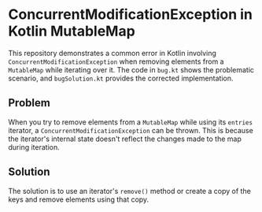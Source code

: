 # ConcurrentModificationException in Kotlin MutableMap

This repository demonstrates a common error in Kotlin involving `ConcurrentModificationException` when removing elements from a `MutableMap` while iterating over it.  The code in `bug.kt` shows the problematic scenario, and `bugSolution.kt` provides the corrected implementation.

## Problem

When you try to remove elements from a `MutableMap` while using its `entries` iterator, a `ConcurrentModificationException` can be thrown. This is because the iterator's internal state doesn't reflect the changes made to the map during iteration.

## Solution

The solution is to use an iterator's `remove()` method or create a copy of the keys and remove elements using that copy.